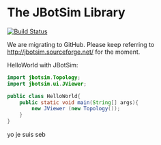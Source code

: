 # The JBotSim Library

[![Build Status](https://travis-ci.org/acasteigts/JBotSim.svg?branch=master)](https://travis-ci.org/acasteigts/JBotSim)

We are migrating to GitHub.
Please keep referring to http://jbotsim.sourceforge.net/ for the moment.

HelloWorld with JBotSim:

```java
import jbotsim.Topology;
import jbotsim.ui.JViewer;

public class HelloWorld{
	public static void main(String[] args){
		new JViewer (new Topology());
	}
}
```
yo je suis seb
